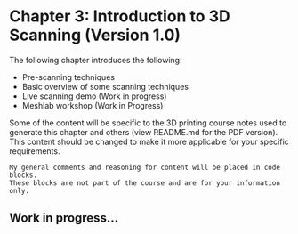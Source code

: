 # **Chapter 3: Introduction to 3D Scanning (Version 1.0)** #

The following chapter introduces the following:

* Pre-scanning techniques
* Basic overview of some scanning techniques
* Live scanning demo (Work in progress)
* Meshlab workshop (Work in Progress)

Some of the content will be specific to the 3D printing course notes used to generate this chapter and others (view README.md for the PDF version). This content should be changed to make it more applicable for your specific requirements.

	My general comments and reasoning for content will be placed in code blocks.
	These blocks are not part of the course and are for your information only.

## Work in progress... ##